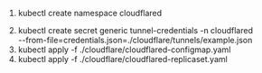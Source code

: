 1. kubectl create namespace cloudflared
<!-- 2. kubectl create secret generic tunnel-credentials -n cloudflared \
--from-file=k8s-control-0=./cloudflare/tunnels/example-k8s-control-0.json \
--from-file=k8s-control-1=./cloudflare/tunnels/example-k8s-control-1.json \
--from-file=k8s-control-2=./cloudflare/tunnels/example-k8s-control-2.json -->
2. kubectl create secret generic tunnel-credentials -n cloudflared \
--from-file=credentials.json=./cloudflare/tunnels/example.json
3. kubectl apply -f ./cloudflare/cloudflared-configmap.yaml
3. kubectl apply -f ./cloudflare/cloudflared-replicaset.yaml